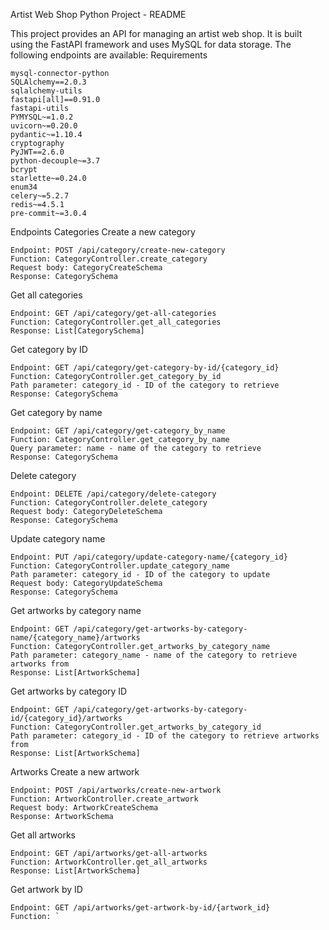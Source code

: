 Artist Web Shop Python Project - README

This project provides an API for managing an artist web shop. It is built using the FastAPI framework and uses MySQL for data storage. The following endpoints are available:
Requirements

    mysql-connector-python
    SQLAlchemy==2.0.3
    sqlalchemy-utils
    fastapi[all]==0.91.0
    fastapi-utils
    PYMYSQL~=1.0.2
    uvicorn~=0.20.0
    pydantic~=1.10.4
    cryptography
    PyJWT==2.6.0
    python-decouple~=3.7
    bcrypt
    starlette~=0.24.0
    enum34
    celery~=5.2.7
    redis~=4.5.1
    pre-commit~=3.0.4

Endpoints
Categories
Create a new category

    Endpoint: POST /api/category/create-new-category
    Function: CategoryController.create_category
    Request body: CategoryCreateSchema
    Response: CategorySchema

Get all categories

    Endpoint: GET /api/category/get-all-categories
    Function: CategoryController.get_all_categories
    Response: List[CategorySchema]

Get category by ID

    Endpoint: GET /api/category/get-category-by-id/{category_id}
    Function: CategoryController.get_category_by_id
    Path parameter: category_id - ID of the category to retrieve
    Response: CategorySchema

Get category by name

    Endpoint: GET /api/category/get-category_by_name
    Function: CategoryController.get_category_by_name
    Query parameter: name - name of the category to retrieve
    Response: CategorySchema

Delete category

    Endpoint: DELETE /api/category/delete-category
    Function: CategoryController.delete_category
    Request body: CategoryDeleteSchema
    Response: CategorySchema

Update category name

    Endpoint: PUT /api/category/update-category-name/{category_id}
    Function: CategoryController.update_category_name
    Path parameter: category_id - ID of the category to update
    Request body: CategoryUpdateSchema
    Response: CategorySchema

Get artworks by category name

    Endpoint: GET /api/category/get-artworks-by-category-name/{category_name}/artworks
    Function: CategoryController.get_artworks_by_category_name
    Path parameter: category_name - name of the category to retrieve artworks from
    Response: List[ArtworkSchema]

Get artworks by category ID

    Endpoint: GET /api/category/get-artworks-by-category-id/{category_id}/artworks
    Function: CategoryController.get_artworks_by_category_id
    Path parameter: category_id - ID of the category to retrieve artworks from
    Response: List[ArtworkSchema]

Artworks
Create a new artwork

    Endpoint: POST /api/artworks/create-new-artwork
    Function: ArtworkController.create_artwork
    Request body: ArtworkCreateSchema
    Response: ArtworkSchema

Get all artworks

    Endpoint: GET /api/artworks/get-all-artworks
    Function: ArtworkController.get_all_artworks
    Response: List[ArtworkSchema]

Get artwork by ID

    Endpoint: GET /api/artworks/get-artwork-by-id/{artwork_id}
    Function: `
